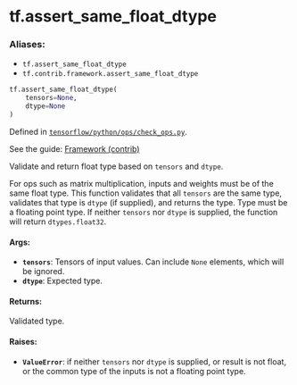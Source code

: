 <div itemscope itemtype="http://developers.google.com/ReferenceObject">
<meta itemprop="name" content="tf.assert_same_float_dtype" />
</div>

# tf.assert_same_float_dtype

### Aliases:

* `tf.assert_same_float_dtype`
* `tf.contrib.framework.assert_same_float_dtype`

``` python
tf.assert_same_float_dtype(
    tensors=None,
    dtype=None
)
```



Defined in [`tensorflow/python/ops/check_ops.py`](https://www.tensorflow.org/code/tensorflow/python/ops/check_ops.py).

See the guide: [Framework (contrib)](../../../api_guides/python/contrib.framework.md)

Validate and return float type based on `tensors` and `dtype`.

For ops such as matrix multiplication, inputs and weights must be of the
same float type. This function validates that all `tensors` are the same type,
validates that type is `dtype` (if supplied), and returns the type. Type must
be a floating point type. If neither `tensors` nor `dtype` is supplied,
the function will return `dtypes.float32`.

#### Args:

* <b>`tensors`</b>: Tensors of input values. Can include `None` elements, which will be
      ignored.
* <b>`dtype`</b>: Expected type.

#### Returns:

Validated type.

#### Raises:

* <b>`ValueError`</b>: if neither `tensors` nor `dtype` is supplied, or result is not
      float, or the common type of the inputs is not a floating point type.